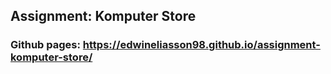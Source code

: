 ## Assignment: Komputer Store

### Github pages: https://edwineliasson98.github.io/assignment-komputer-store/